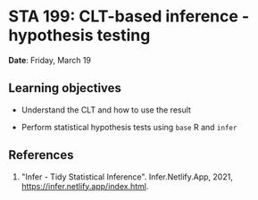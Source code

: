 # STA 199: CLT-based inference - hypothesis testing

**Date**: Friday, March 19<br>

## Learning objectives

- Understand the CLT and how to use the result

- Perform statistical hypothesis tests using `base` R and `infer`
  
## References

1. "Infer - Tidy Statistical Inference". Infer.Netlify.App, 2021, 
   https://infer.netlify.app/index.html.